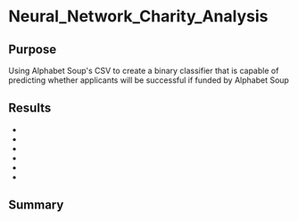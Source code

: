 # Neural_Network_Charity_Analysis
## Purpose
Using Alphabet Soup's CSV to create a binary classifier that is capable of predicting whether applicants will be successful if funded by Alphabet Soup
## Results
-
-
-
-
-
-
## Summary
